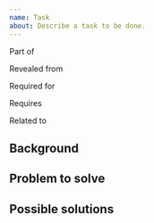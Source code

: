 ```yaml
---
name: Task
about: Describe a task to be done.
---
```


Part of <!-- paste issue/PR reference -->  
<!-- and/or -->
Revealed from <!-- paste issue/PR reference -->  
<!-- and/or -->
Required for <!-- paste issues/PRs references -->  
<!-- and/or -->
Requires <!-- paste issues/PRs references -->  
<!-- and/or -->
Related to <!-- paste issues/PRs references -->

<!-- Remove the lines above if there are no related issues/PRs. -->




## Background

<!-- Describe the preconditions and the situation which lead to the problem. -->




## Problem to solve

<!-- Describe the problem to be solved by this task. -->




## Possible solutions

<!-- Describe possible solutions and assumptions about them. -->
<!-- If there is nothing to propose - just remove this section completely. -->
